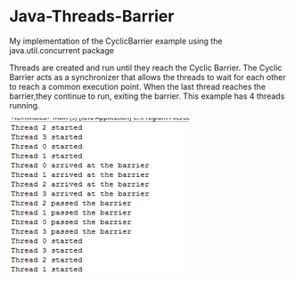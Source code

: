 # Java-Threads-Barrier
My implementation of the CyclicBarrier example using the java.util.concurrent package

Threads are created and run until they reach the Cyclic Barrier.
The Cyclic Barrier acts as a synchronizer that allows the threads to wait for each other to reach a common execution point. 
When the last thread reaches the barrier,they continue to run, exiting the barrier.
This example has 4 threads running.

![Alt text](https://github.com/MenelaosK/Java-Threads-Barrier/blob/master/barrier.png)
